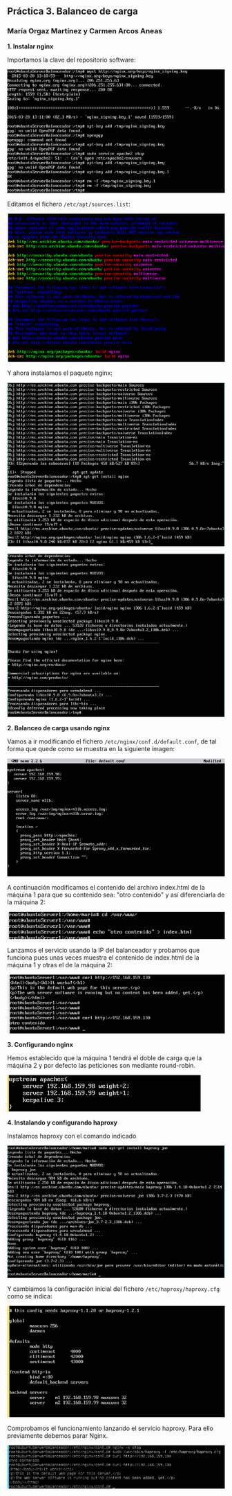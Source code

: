 ## Práctica 3. Balanceo de carga ##

### María Orgaz Martínez y Carmen Arcos Aneas ###

**1. Instalar nginx**

Importamos la clave del repositorio software: 

![](https://github.com/MariaOrgaz/swap1415/blob/master/practica3/imagenes/Captura%20de%20pantalla.png)

Editamos el fichero `/etc/apt/sources.list`:

![](https://github.com/MariaOrgaz/swap1415/blob/master/practica3/imagenes/Captura%20de%20pantallaa.png)

Y ahora instalamos el paquete nginx: 

![](https://github.com/MariaOrgaz/swap1415/blob/master/practica3/imagenes/Captura%20de%20pantalla3.png)

![](https://github.com/MariaOrgaz/swap1415/blob/master/practica3/imagenes/Captura%20de%20pantalla4.png)

**2. Balanceo de carga usando nginx**

Vamos a ir modificando el fichero `/etc/nginx/conf.d/default.conf`, de tal forma que quede como se muestra en la siguiente imagen:

![](https://github.com/MariaOrgaz/swap1415/blob/master/practica3/imagenes/contenido.png)

A continuación modificamos el contenido del archivo index.html de la máquina 1 para que su contenido sea: "otro contenido" y así diferenciarla de la máquina 2:

![](https://github.com/MariaOrgaz/swap1415/blob/master/practica3/imagenes/cambioindex.png)

Lanzamos el servicio usando la IP del balanceador y probamos que funciona pues unas veces muestra el contenido de index.html de la máquina 1 y otras el de la máquina 2:

![](https://github.com/MariaOrgaz/swap1415/blob/master/practica3/imagenes/comprobacion.png)

**3. Configurando nginx**

Hemos establecido que la máquina 1 tendrá el doble de carga que la máquina 2 y por defecto las peticiones son mediante round-robin.

![](https://github.com/MariaOrgaz/swap1415/blob/master/practica3/imagenes/Captura%20de%20pantalla%20(21).png)

**4. Instalando y configurando haproxy**

Instalamos haproxy con el comando indicado

![](https://github.com/MariaOrgaz/swap1415/blob/master/practica3/imagenes/Captura%20de%20pantalla7.png)

Y cambiamos la configuración inicial del fichero `/etc/haproxy/haproxy.cfg` como se indica:

![](https://github.com/MariaOrgaz/swap1415/blob/master/practica3/imagenes/Captura%20de%20pantalla111.png)

Comprobamos el funcionamiento lanzando el servicio haproxy. Para ello previamente debemos parar Nginx.

![](https://github.com/MariaOrgaz/swap1415/blob/master/practica3/imagenes/haproxy.png)





